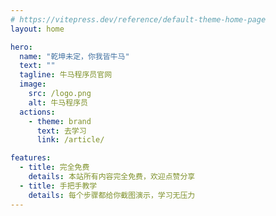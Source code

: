 ```yaml
---
# https://vitepress.dev/reference/default-theme-home-page
layout: home

hero:
  name: "乾坤未定，你我皆牛马"
  text: ""
  tagline: 牛马程序员官网
  image:
    src: /logo.png
    alt: 牛马程序员
  actions:
    - theme: brand
      text: 去学习
      link: /article/

features:
  - title: 完全免费
    details: 本站所有内容完全免费，欢迎点赞分享
  - title: 手把手教学
    details: 每个步骤都给你截图演示，学习无压力
---
```

